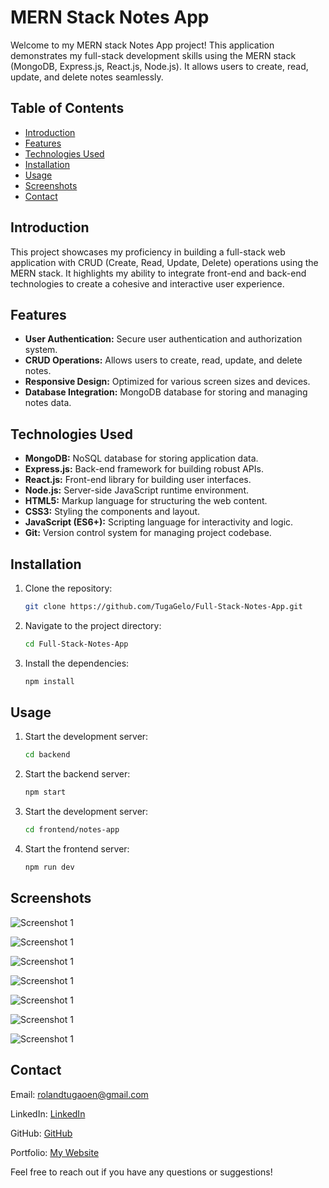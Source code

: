 # MERN Stack Notes App

Welcome to my MERN stack Notes App project! This application demonstrates my full-stack development skills using the MERN stack (MongoDB, Express.js, React.js, Node.js). It allows users to create, read, update, and delete notes seamlessly.

## Table of Contents

- [Introduction](#introduction)
- [Features](#features)
- [Technologies Used](#technologies-used)
- [Installation](#installation)
- [Usage](#usage)
- [Screenshots](#screenshots)
- [Contact](#contact)

## Introduction

This project showcases my proficiency in building a full-stack web application with CRUD (Create, Read, Update, Delete) operations using the MERN stack. It highlights my ability to integrate front-end and back-end technologies to create a cohesive and interactive user experience.

## Features

- **User Authentication:** Secure user authentication and authorization system.
- **CRUD Operations:** Allows users to create, read, update, and delete notes.
- **Responsive Design:** Optimized for various screen sizes and devices.
- **Database Integration:** MongoDB database for storing and managing notes data.

## Technologies Used

- **MongoDB:** NoSQL database for storing application data.
- **Express.js:** Back-end framework for building robust APIs.
- **React.js:** Front-end library for building user interfaces.
- **Node.js:** Server-side JavaScript runtime environment.
- **HTML5:** Markup language for structuring the web content.
- **CSS3:** Styling the components and layout.
- **JavaScript (ES6+):** Scripting language for interactivity and logic.
- **Git:** Version control system for managing project codebase.

## Installation

1. Clone the repository:
   ```bash
   git clone https://github.com/TugaGelo/Full-Stack-Notes-App.git

2. Navigate to the project directory:
   ```bash
   cd Full-Stack-Notes-App
   
3. Install the dependencies:
   ```bash
   npm install

## Usage

1. Start the development server:
   ```bash
   cd backend

2. Start the backend server:
   ```bash
   npm start

3. Start the development server:
   ```bash
   cd frontend/notes-app
   
3. Start the frontend server:
   ```bash
   npm run dev

## Screenshots

![Screenshot 1](screenshots/1.png)

![Screenshot 1](screenshots/2.png)

![Screenshot 1](screenshots/3.png)

![Screenshot 1](screenshots/5.png)

![Screenshot 1](screenshots/6.png)

![Screenshot 1](screenshots/7.png)

![Screenshot 1](screenshots/8.png)

## Contact

Email: rolandtugaoen@gmail.com

LinkedIn: [LinkedIn](https://www.linkedin.com/in/rabtugaoen/)

GitHub: [GitHub](https://github.com/TugaGelo)

Portfolio: [My Website](https://roland-tugaoen-portfolio.vercel.app)

Feel free to reach out if you have any questions or suggestions!

